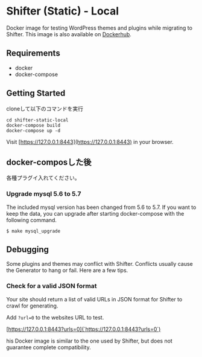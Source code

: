 # Shifter (Static) - Local

Docker image for testing WordPress themes and plugins while migrating to Shifter. This image is also available on [Dockerhub](https://hub.docker.com/r/getshifter/shifter_local/).

## Requirements

- docker
- docker-compose

## Getting Started
cloneして以下のコマンドを実行

```
cd shifter-static-local
docker-compose build
docker-compose up -d
```

Visit [https://127.0.0.1:8443](https://127.0.0.1:8443) in your browser.

## docker-composした後
各種プラグイ入れてください。

### Upgrade mysql 5.6 to 5.7

The included mysql version has been changed from 5.6 to 5.7.
If you want to keep the data, you can upgrade after starting docker-compose with the following command.

```
$ make mysql_upgrade
```

## Debugging

Some plugins and themes may conflict with Shifter. Conflicts usually cause the Generator to hang or fail. Here are a few tips.

### Check for a valid JSON format

Your site should return a list of valid URLs in JSON format for Shifter to crawl for generating.

Add `?url=0` to the websites URL to test.

[https://127.0.0.1:8443?urls=0](`https://127.0.0.1:8443?urls=0`)

his Docker image is similar to the one used by Shifter, but does not guarantee complete compatibility.

